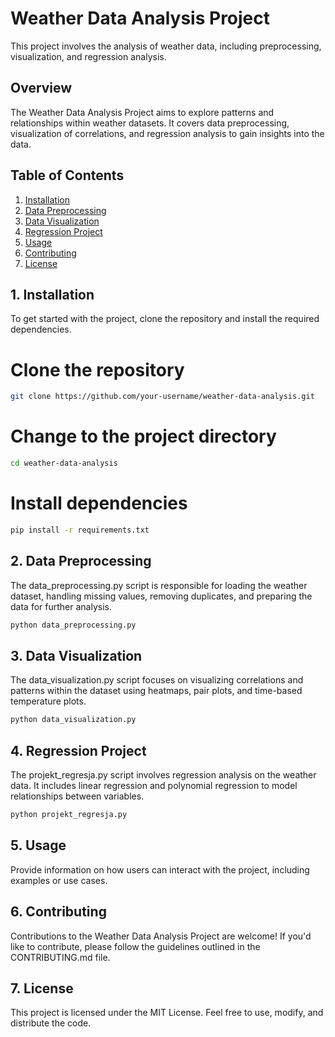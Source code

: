 # Weather Data Analysis Project

This project involves the analysis of weather data, including preprocessing, visualization, and regression analysis.

## Overview

The Weather Data Analysis Project aims to explore patterns and relationships within weather datasets. It covers data preprocessing, visualization of correlations, and regression analysis to gain insights into the data.

## Table of Contents

1. [Installation](#1-installation)
2. [Data Preprocessing](#2-data-preprocessing)
3. [Data Visualization](#3-data-visualization)
4. [Regression Project](#4-regression-project)
5. [Usage](#5-usage)
6. [Contributing](#6-contributing)
7. [License](#7-license)

## 1. Installation

To get started with the project, clone the repository and install the required dependencies.

# Clone the repository
```bash
git clone https://github.com/your-username/weather-data-analysis.git
```

# Change to the project directory
```bash
cd weather-data-analysis
```

# Install dependencies
```bash
pip install -r requirements.txt
```

## 2. Data Preprocessing

The data_preprocessing.py script is responsible for loading the weather dataset, handling missing values, removing duplicates, and preparing the data for further analysis.
```bash
python data_preprocessing.py
```

## 3. Data Visualization

The data_visualization.py script focuses on visualizing correlations and patterns within the dataset using heatmaps, pair plots, and time-based temperature plots.
```bash
python data_visualization.py
```
## 4. Regression Project

The projekt_regresja.py script involves regression analysis on the weather data. It includes linear regression and polynomial regression to model relationships between variables.

```bash
python projekt_regresja.py
```
## 5. Usage

Provide information on how users can interact with the project, including examples or use cases.
## 6. Contributing

Contributions to the Weather Data Analysis Project are welcome! If you'd like to contribute, please follow the guidelines outlined in the CONTRIBUTING.md file. 
## 7. License

This project is licensed under the MIT License. Feel free to use, modify, and distribute the code.
